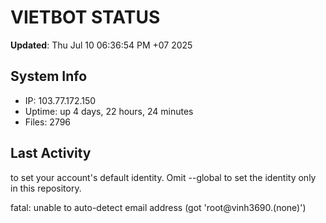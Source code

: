 # VIETBOT STATUS
**Updated**: Thu Jul 10 06:36:54 PM +07 2025

## System Info
- IP: 103.77.172.150
- Uptime: up 4 days, 22 hours, 24 minutes
- Files: 2796

## Last Activity

to set your account's default identity.
Omit --global to set the identity only in this repository.

fatal: unable to auto-detect email address (got 'root@vinh3690.(none)')
